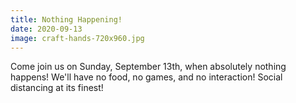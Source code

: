 ```yaml
---
title: Nothing Happening!
date: 2020-09-13
image: craft-hands-720x960.jpg
---
```


Come join us on Sunday, September 13th, when absolutely nothing happens! We'll have no food, no games, and no interaction! Social distancing at its finest!